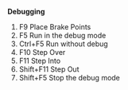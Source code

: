 **Debugging**

1. F9           Place Brake Points
2. F5           Run in the debug mode
3. Ctrl+F5      Run without debug
4. F10          Step Over
5. F11          Step Into
6. Shift+F11    Step Out
7. Shift+F5     Stop the debug mode

